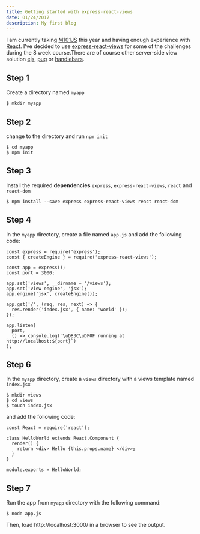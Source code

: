 ```yaml
---
title: Getting started with express-react-views
date: 01/24/2017
description: My first blog
---
```


I am currently taking [M101JS](https://university.mongodb.com/courses/M101JS/about) this year and having enough experience with [React](https://facebook.github.io/react/).
I've decided to use [express-react-views](https://github.com/reactjs/express-react-views) for some of the challenges during the 8 week course.There are of course other server-side view solution [ejs](http://www.embeddedjs.com/), [pug](https://pugjs.org/api/getting-started.html) or [handlebars](https://github.com/barc/express-hbs).



## Step 1
Create a directory named `myapp`
```javascipt
$ mkdir myapp
```

## Step 2
change to the directory and run `npm init`
```javascipt
$ cd myapp
$ npm init
```

## Step 3
Install the required **dependencies** `express`, `express-react-views`, `react` and `react-dom`

```javascipt
$ npm install --save express express-react-views react react-dom

```
## Step 4
In the `myapp` directory, create a file named `app.js` and add the following code:

```javascipt
const express = require('express');
const { createEngine } = require('express-react-views');

const app = express();
const port = 3000;

app.set('views', __dirname + '/views');
app.set('view engine', 'jsx');
app.engine('jsx', createEngine());

app.get('/', (req, res, next) => {
  res.render('index.jsx', { name: 'world' });
});

app.listen(
  port,
  () => console.log(`\uD83C\uDF0F running at http://localhost:${port}`)
);

```

## Step 6
In the `myapp` directory, create a `views` directory with a views template named `index.jsx`

```
$ mkdir views
$ cd views
$ touch index.jsx
```
and add the following code:
```
const React = require('react');

class HelloWorld extends React.Component {
  render() {
    return <div> Hello {this.props.name} </div>;
  }
}

module.exports = HelloWorld;
```
## Step 7

Run the app from `myapp` directory with the following command:

```javascipt
$ node app.js
```

Then, load http://localhost:3000/ in a browser to see the output.
